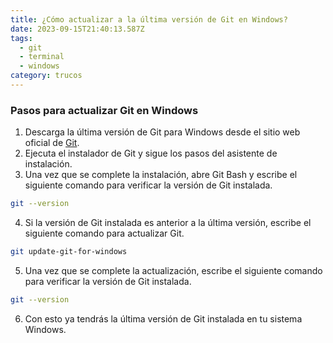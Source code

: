 ```yaml
---
title: ¿Cómo actualizar a la última versión de Git en Windows?
date: 2023-09-15T21:40:13.587Z
tags:
  - git
  - terminal
  - windows
category: trucos
---
```



### Pasos para actualizar Git en Windows

1. Descarga la última versión de Git para Windows desde el sitio web oficial de [Git](https://git-scm.com/).
2. Ejecuta el instalador de Git y sigue los pasos del asistente de instalación.
3. Una vez que se complete la instalación, abre Git Bash y escribe el siguiente comando para verificar la versión de Git instalada.

```bash
git --version
```

4. Si la versión de Git instalada es anterior a la última versión, escribe el siguiente comando para actualizar Git.

```bash
git update-git-for-windows
```

5. Una vez que se complete la actualización, escribe el siguiente comando para verificar la versión de Git instalada.

```bash
git --version
```

6. Con esto ya tendrás la última versión de Git instalada en tu sistema Windows.
